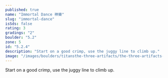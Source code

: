 ```yaml
---
published: true
name: "Immortal Dance 神樂"
slug: "immortal-dance"
isSds: false
rating: 3
gradings: "2"
boulder: "5.2"
zone: 5
id: "5.2.4"
description: "Start on a good crimp, use the juggy line to climb up."
image: "/images/boulders/titansthe-three-artifacts/the-three-artifacts-4-6-w4032w.jpeg"
---
```


Start on a good crimp, use the juggy line to climb up.
